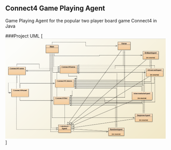 ## Connect4 Game Playing Agent
Game Playing Agent for the popular two player board game Connect4 in Java

###Project UML
[<img src="https://github.com/sharma-varun/Connect4/blob/master/img/Screenshot%20(7).png">]
